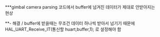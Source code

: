 ***gimbal camera parsing 코드에서 buffer에 넘겨진 데이터가 제대로 안받아지는 현상

**- 해결 / buffer에 받을때는 무조건 데이터 하나씩 받아서 넘기기 때문에 HAL_UART_Receive_IT(통신할 huart,buffer,1); 로 설정해야 함

